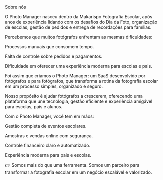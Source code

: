 Sobre nós

O Photo Manager nasceu dentro da Makarispo Fotografia Escolar, após anos de experiência lidando com os desafios do Dia da Foto, organização de escolas, gestão de pedidos e entrega de recordações para famílias.

Percebemos que muitos fotógrafos enfrentam as mesmas dificuldades:

Processos manuais que consomem tempo.

Falta de controle sobre pedidos e pagamentos.

Dificuldade em oferecer uma experiência moderna para escolas e pais.

Foi assim que criamos o Photo Manager: um SaaS desenvolvido por fotógrafos e para fotógrafos, que transforma a rotina da fotografia escolar em um processo simples, organizado e seguro.

Nosso propósito é ajudar fotógrafos a crescerem, oferecendo uma plataforma que une tecnologia, gestão eficiente e experiência amigável para escolas, pais e alunos.

Com o Photo Manager, você tem em mãos:

Gestão completa de eventos escolares.

Amostras e vendas online com segurança.

Controle financeiro claro e automatizado.

Experiência moderna para pais e escolas.

👉 Somos mais do que uma ferramenta. Somos um parceiro para transformar a fotografia escolar em um negócio escalável e valorizado.